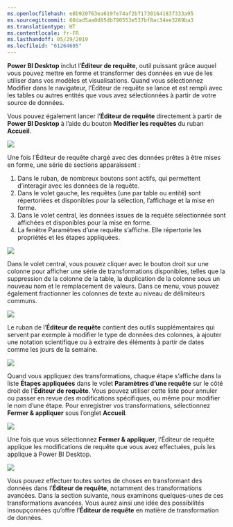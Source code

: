 ```yaml
---
ms.openlocfilehash: e8b920763ea619fe74af2b71730164183f333a95
ms.sourcegitcommit: 60dad5aa0d85db790553e537bf8ac34ee3289ba3
ms.translationtype: HT
ms.contentlocale: fr-FR
ms.lasthandoff: 05/29/2019
ms.locfileid: "61264695"
---
```

**Power BI Desktop** inclut l’**Éditeur de requête**, outil puissant grâce auquel vous pouvez mettre en forme et transformer des données en vue de les utiliser dans vos modèles et visualisations. Quand vous sélectionnez Modifier dans le navigateur, l’Éditeur de requête se lance et est rempli avec les tables ou autres entités que vous avez sélectionnées à partir de votre source de données.

Vous pouvez également lancer l’**Éditeur de requête** directement à partir de **Power BI Desktop** à l’aide du bouton **Modifier les requêtes** du ruban **Accueil**.

![](media/1-3-clean-and-transform-data-with-query-editor/1-3_1.png)

Une fois l’Éditeur de requête chargé avec des données prêtes à être mises en forme, une série de sections apparaissent :

1. Dans le ruban, de nombreux boutons sont actifs, qui permettent d’interagir avec les données de la requête.
2. Dans le volet gauche, les requêtes (une par table ou entité) sont répertoriées et disponibles pour la sélection, l’affichage et la mise en forme.
3. Dans le volet central, les données issues de la requête sélectionnée sont affichées et disponibles pour la mise en forme.
4. La fenêtre Paramètres d’une requête s’affiche. Elle répertorie les propriétés et les étapes appliquées.

![](media/1-3-clean-and-transform-data-with-query-editor/1-3_2.png)

Dans le volet central, vous pouvez cliquer avec le bouton droit sur une colonne pour afficher une série de transformations disponibles, telles que la suppression de la colonne de la table, la duplication de la colonne sous un nouveau nom et le remplacement de valeurs. Dans ce menu, vous pouvez également fractionner les colonnes de texte au niveau de délimiteurs communs.

![](media/1-3-clean-and-transform-data-with-query-editor/1-3_3.png)

Le ruban de l’**Éditeur de requête** contient des outils supplémentaires qui servent par exemple à modifier le type de données des colonnes, à ajouter une notation scientifique ou à extraire des éléments à partir de dates comme les jours de la semaine.

![](media/1-3-clean-and-transform-data-with-query-editor/1-3_4.png)

Quand vous appliquez des transformations, chaque étape s’affiche dans la liste **Étapes appliquées** dans le volet **Paramètres d’une requête** sur le côté droit de l’**Éditeur de requête**. Vous pouvez utiliser cette liste pour annuler ou passer en revue des modifications spécifiques, ou même pour modifier le nom d’une étape. Pour enregistrer vos transformations, sélectionnez **Fermer & appliquer** sous l’onglet **Accueil**.

![](media/1-3-clean-and-transform-data-with-query-editor/1-3_5.png)

Une fois que vous sélectionnez **Fermer & appliquer**, l’Éditeur de requête applique les modifications de requête que vous avez effectuées, puis les applique à Power BI Desktop.

![](media/1-3-clean-and-transform-data-with-query-editor/1-3_6.png)

Vous pouvez effectuer toutes sortes de choses en transformant des données dans l’**Éditeur de requête**, notamment des transformations avancées. Dans la section suivante, nous examinons quelques-unes de ces transformations avancées. Vous aurez ainsi une idée des possibilités insoupçonnées qu’offre l’**Éditeur de requête** en matière de transformation de données.

